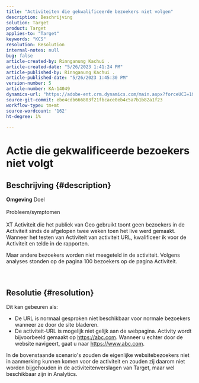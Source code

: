 ```yaml
---
title: "Activiteiten die gekwalificeerde bezoekers niet volgen"
description: Beschrijving
solution: Target
product: Target
applies-to: "Target"
keywords: "KCS"
resolution: Resolution
internal-notes: null
bug: false
article-created-by: Rinnganung Kachui .
article-created-date: "5/26/2023 1:41:24 PM"
article-published-by: Rinnganung Kachui .
article-published-date: "5/26/2023 1:45:30 PM"
version-number: 5
article-number: KA-14049
dynamics-url: "https://adobe-ent.crm.dynamics.com/main.aspx?forceUCI=1&pagetype=entityrecord&etn=knowledgearticle&id=b6d6b8fb-cafb-ed11-8849-6045bd006c82"
source-git-commit: ebe4cdb666803f21fbcace0eb4c5a7b1b82a1f23
workflow-type: tm+mt
source-wordcount: '162'
ht-degree: 1%

---
```


# Actie die gekwalificeerde bezoekers niet volgt

## Beschrijving {#description}

<b>Omgeving</b>
Doel
<br><br>Probleem/symptomen<br><br>
XT Activiteit die het publiek van Geo gebruikt toont geen bezoekers in de Activiteit sinds de afgelopen twee weken toen het live werd gemaakt. Wanneer het testen van Activiteit van activiteit URL, kwalificeer ik voor de Activiteit en telde in de rapporten.



Maar andere bezoekers worden niet meegeteld in de activiteit. Volgens analyses stonden op de pagina 100 bezoekers op de pagina Activiteit.
<br><br> <br>

## Resolutie {#resolution}


Dit kan gebeuren als:

- De URL is normaal gesproken niet beschikbaar voor normale bezoekers wanneer ze door de site bladeren.
- De activiteit-URL is mogelijk niet gelijk aan de webpagina. Activity wordt bijvoorbeeld gemaakt op https://abc.com. Wanneer u echter door de website navigeert, gaat u naar https://www.abc.com.


In de bovenstaande scenario&#39;s zouden de eigenlijke websitebezoekers niet in aanmerking kunnen komen voor de activiteit en zouden zij daarom niet worden bijgehouden in de activiteitenverslagen van Target, maar wel beschikbaar zijn in Analytics.
